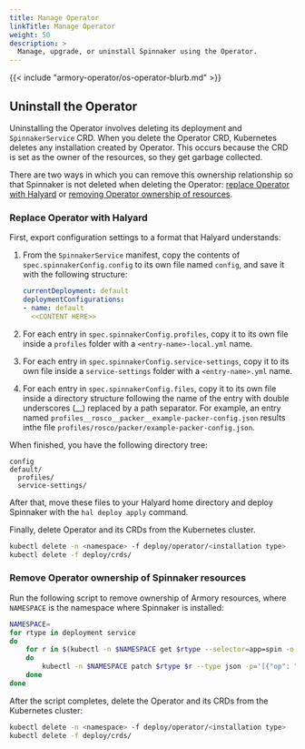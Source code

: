 ```yaml
---
title: Manage Operator
linkTitle: Manage Operator
weight: 50
description: >
  Manage, upgrade, or uninstall Spinnaker using the Operator.
---
```


{{< include "armory-operator/os-operator-blurb.md" >}}

## Uninstall the Operator

Uninstalling the Operator involves deleting its deployment and `SpinnakerService` CRD. When you delete the Operator CRD, Kubernetes deletes any installation created by Operator. This occurs because the CRD is set as the owner of the resources, so they get garbage collected.

There are two ways in which you can remove this ownership relationship so that Spinnaker is not deleted when deleting the Operator: [replace Operator with Halyard](#replace-operator-with-halyard) or [removing Operator ownership of resources](#remove-operator-ownership-of-spinnaker-resources).

### Replace Operator with Halyard

First, export configuration settings to a format that Halyard understands:

1. From the `SpinnakerService` manifest, copy the contents of `spec.spinnakerConfig.config` to its own file named `config`, and save it with the following structure:

   ```yaml
   currentDeployment: default
   deploymentConfigurations:
   - name: default
     <<CONTENT HERE>>
   ```

1. For each entry in `spec.spinnakerConfig.profiles`, copy it to its own file inside a `profiles` folder with a `<entry-name>-local.yml` name.
1. For each entry in `spec.spinnakerConfig.service-settings`, copy it to its own file inside a `service-settings` folder with a `<entry-name>.yml` name.
1. For each entry in `spec.spinnakerConfig.files`, copy it to its own file inside a directory structure following the name of the entry with double underscores (__) replaced by a path separator. For example, an entry named `profiles__rosco__packer__example-packer-config.json` results inthe file `profiles/rosco/packer/example-packer-config.json`.

When finished, you have the following directory tree:

```
config
default/
  profiles/
  service-settings/
```

After that, move these files to your Halyard home directory and deploy Spinnaker with the `hal deploy apply` command.

Finally, delete Operator and its CRDs from the Kubernetes cluster.

```bash
kubectl delete -n <namespace> -f deploy/operator/<installation type>
kubectl delete -f deploy/crds/
```

### Remove Operator ownership of Spinnaker resources

Run the following script to remove ownership of Armory resources, where `NAMESPACE` is the namespace where Spinnaker is installed:

```bash
NAMESPACE=
for rtype in deployment service
do
    for r in $(kubectl -n $NAMESPACE get $rtype --selector=app=spin -o jsonpath='{.items[*].metadata.name}')
    do
        kubectl -n $NAMESPACE patch $rtype $r --type json -p='[{"op": "remove", "path": "/metadata/ownerReferences"}]'
    done
done
```

After the script completes, delete the Operator and its CRDs from the Kubernetes cluster:

```bash
kubectl delete -n <namespace> -f deploy/operator/<installation type>
kubectl delete -f deploy/crds/
```
